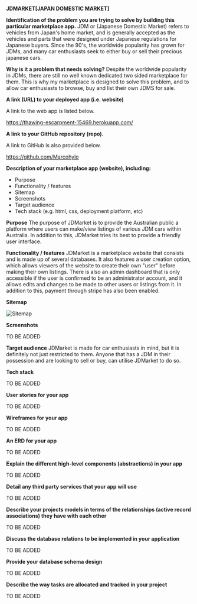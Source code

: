 **JDMARKET[JAPAN DOMESTIC MARKET]**

**Identification of the problem you are trying to solve by building this particular marketplace app.**
JDM or (Japanese Domestic Market) refers to vehicles from Japan's home market, and is generally accepted as the vehicles and parts that were designed under Japanese regulations for Japanese buyers. Since the 90's, the worldwide popularity has grown for JDMs, and many car enthusiasts seek to either buy or sell their precious japanese cars. 

**Why is it a problem that needs solving?**
Despite the worldwide popularity in JDMs, there are still no well known dedicated two sided marketplace for them. This is why my marketplace is designed to solve this problem, and to allow car enthusiasts to browse, buy and list their own JDMS for sale. 

**A link (URL) to your deployed app (i.e. website)**

A link to the web app is listed below.

https://thawing-escarpment-15469.herokuapp.com/

**A link to your GitHub repository (repo).**

A link to GitHub is also provided below.

https://github.com/Marcohylo

**Description of your marketplace app (website), including:**
- Purpose
- Functionality / features
- Sitemap
- Screenshots
- Target audience
- Tech stack (e.g. html, css, deployment platform, etc)

**Purpose**
The purpose of JDMarket is to provide the Australian public a platform where users can make/view listings of various JDM cars within Australia. In addition to this, JDMarket tries its best to provide a friendly user interface. 

**Functionality / features**
JDMarket is a marketplace website that consists and is made up of several databases. It also features a user creation option, which allows viewers of the website to create their own "user" before making their own listings. There is also an admin dashboard that is only accessible if the user is confirmed to be an administrator account, and it allows edits and changes to be made to other users or listings from it. In addition to this, payment through stripe has also been enabled. 

**Sitemap**

![Sitemap](images/)

**Screenshots**

TO BE ADDED

**Target audience**
JDMarket is made for car enthusiasts in mind, but it is definitely not just restricted to them. Anyone that has a JDM in their possession and are looking to sell or buy, can utilise JDMarket to do so. 

**Tech stack**

TO BE ADDED

**User stories for your app**

TO BE ADDED

**Wireframes for your app**

TO BE ADDED

**An ERD for your app**

TO BE ADDED

**Explain the different high-level components (abstractions) in your app**

TO BE ADDED

**Detail any third party services that your app will use**

TO BE ADDED

**Describe your projects models in terms of the relationships (active record associations) they have with each other**

TO BE ADDED

**Discuss the database relations to be implemented in your application**

TO BE ADDED

**Provide your database schema design**

TO BE ADDED

**Describe the way tasks are allocated and tracked in your project**

TO BE ADDED


